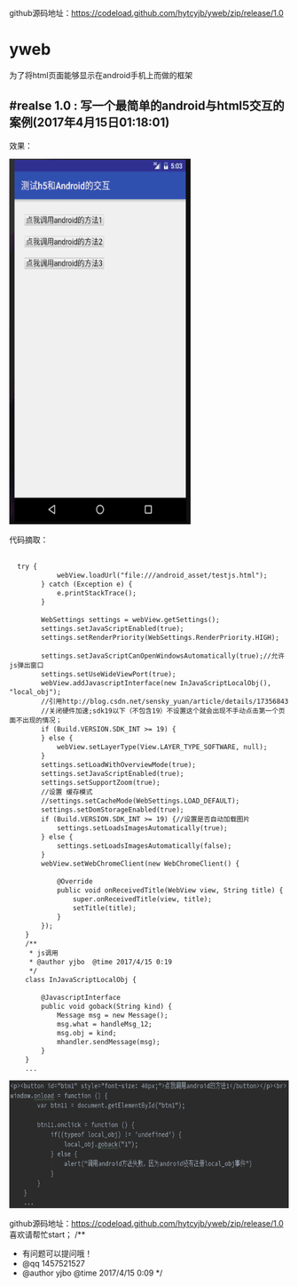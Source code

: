 github源码地址：https://codeload.github.com/hytcyjb/yweb/zip/release/1.0

# yweb
为了将html页面能够显示在android手机上而做的框架

#realse 1.0 : 写一个最简单的android与html5交互的案例(2017年4月15日01:18:01)
----------------------------------------------------------------------------------------------------------------------------------
效果：
<p><img src="https://github.com/hytcyjb/yweb/blob/master/screenshot/jdfw.gif?raw=true" width="327" height="658" marge="20"></p>

代码摘取：
<pre><code>
  try {
            webView.loadUrl("file:///android_asset/testjs.html");
        } catch (Exception e) {
            e.printStackTrace();
        }

        WebSettings settings = webView.getSettings();
        settings.setJavaScriptEnabled(true);
        settings.setRenderPriority(WebSettings.RenderPriority.HIGH);

        settings.setJavaScriptCanOpenWindowsAutomatically(true);//允许js弹出窗口
        settings.setUseWideViewPort(true);
        webView.addJavascriptInterface(new InJavaScriptLocalObj(), "local_obj");
        //引用http://blog.csdn.net/sensky_yuan/article/details/17356843
        //关闭硬件加速;sdk19以下（不包含19）不设置这个就会出现不手动点击第一个页面不出现的情况；
        if (Build.VERSION.SDK_INT >= 19) {
        } else {
            webView.setLayerType(View.LAYER_TYPE_SOFTWARE, null);
        }
        settings.setLoadWithOverviewMode(true);
        settings.setJavaScriptEnabled(true);
        settings.setSupportZoom(true);
        //设置 缓存模式
        //settings.setCacheMode(WebSettings.LOAD_DEFAULT);
        settings.setDomStorageEnabled(true);
        if (Build.VERSION.SDK_INT >= 19) {//设置是否自动加载图片
            settings.setLoadsImagesAutomatically(true);
        } else {
            settings.setLoadsImagesAutomatically(false);
        }
        webView.setWebChromeClient(new WebChromeClient() {

            @Override
            public void onReceivedTitle(WebView view, String title) {
                super.onReceivedTitle(view, title);
                setTitle(title);
            }
        });
    }
    /**
     * js调用
     * @author yjbo  @time 2017/4/15 0:19
     */
    class InJavaScriptLocalObj {

        @JavascriptInterface
        public void goback(String kind) {
            Message msg = new Message();
            msg.what = handleMsg_12;
            msg.obj = kind;
            mhandler.sendMessage(msg);
        }
    }
    ...
</code></pre>

<p><img src="https://github.com/hytcyjb/yweb/blob/master/screenshot/app_pic1.png?raw=true" width="871" height="230" marge="20"></p>


github源码地址：https://codeload.github.com/hytcyjb/yweb/zip/release/1.0
喜欢请帮忙start；
/**
 * 有问题可以提问哦！
 * @qq 1457521527
 * @author yjbo  @time 2017/4/15 0:09
 */